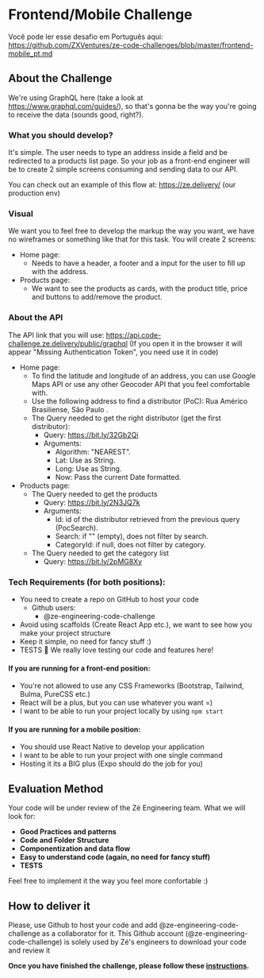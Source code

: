 # Frontend/Mobile Challenge

Você pode ler esse desafio em Português aqui: https://github.com/ZXVentures/ze-code-challenges/blob/master/frontend-mobile_pt.md 

## About the Challenge 

We're using GraphQL here (take a look at https://www.graphql.com/guides/), so that's gonna be the way you're going to receive the data (sounds good, right?).

### What you should develop?
It's simple. The user needs to type an address inside a field and be redirected to a products list page. So your job as a front-end engineer will be to create 2 simple screens consuming and sending data to our API.

You can check out an example of this flow at: https://ze.delivery/ (our production env)

### Visual
We want you to feel free to develop the markup the way you want, we have no wireframes or something like that for this task. You will create 2 screens:
  - Home page:
    - Needs to have a header, a footer and a input for the user to fill up with the address.
  - Products page:
    - We want to see the products as cards, with the product title, price and buttons to add/remove the product.

### About the API
The API link that you will use: https://api.code-challenge.ze.delivery/public/graphql 
(If you open it in the browser it will appear "Missing Authentication Token", you need use it in code)
  - Home page:
    - To find the latitude and longitude of an address, you can use Google Maps API or use any other Geocoder API that you feel comfortable with.
    - Use the following address to find a distributor (PoC):  Rua Américo Brasiliense, São Paulo . 
    - The Query needed to get the right distributor (get the first distributor):
        - Query: https://bit.ly/32Gb2Qi
        - Arguments:
          - Algorithm: "NEAREST".
          - Lat: Use as String.
          - Long: Use as String.
          - Now: Pass the current Date formatted.
  - Products page:
      - The Query needed to get the products
        - Query: https://bit.ly/2N3JQ7k
        - Arguments:
          - Id: id of the distributor retrieved from the previous query (PocSearch).
          - Search: if "" (empty), does not filter by search.
          - CategoryId: if null, does not filter by category.
      - The Query needed to get the category list
        - Query: https://bit.ly/2pMG8Xy


### Tech Requirements (for both positions):
- You need to create a repo on GitHub to host your code
  - Github users:
      - @ze-engineering-code-challenge
- Avoid using scaffolds (Create React App etc.), we want to see how you make your project structure
- Keep it simple, no need for fancy stuff :)
- TESTS 💛 We really love testing our code and features here!

#### If you are running for a front-end position:
- You're not allowed to use any CSS Frameworks (Bootstrap, Tailwind, Bulma, PureCSS etc.)
- React will be a plus, but you can use whatever you want =)
- I want to be able to run your project locally by using `npm start`

#### If you are running for a mobile position:
- You should use React Native to develop your application
- I want to be able to run your project with one single command
- Hosting it its a BIG plus (Expo should do the job for you)

## Evaluation Method

Your code will be under review of the Zé Engineering team. What we will look for:
- **Good Practices and patterns**
- **Code and Folder Structure**
- **Componentization and data flow**
- **Easy to understand code (again, no need for fancy stuff)**
- **TESTS**

Feel free to implement it the way you feel more confortable :)

## How to deliver it

Please, use Github to host your code and add @ze-engineering-code-challenge as a collaborator for it. This Github account (@ze-engineering-code-challenge) is solely used by Zé's engineers to download your code and review it

**Once you have finished the challenge, please follow these [instructions](https://github.com/ZXVentures/ze-code-challenges#how-to-deliver).**
